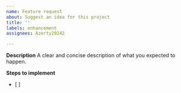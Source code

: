 ```yaml
---
name: Feature request
about: Suggest an idea for this project
title: ''
labels: enhancement
assignees: Azerty29242

---
```


**Description**
A clear and concise description of what you expected to happen.

**Steps to implement**
- [ ] 
